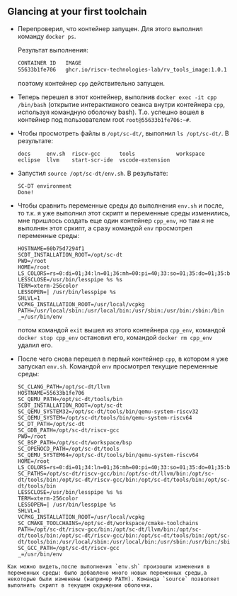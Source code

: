 ## Glancing at your first toolchain
- Перепроверил, что контейнер запущен. Для этого выполнил команду ```docker ps```.

  Результат выполнения:
  ```bash
  CONTAINER ID   IMAGE                                                 COMMAND       CREATED         STATUS         PORTS     NAMES
  55633b1fe706   ghcr.io/riscv-technologies-lab/rv_tools_image:1.0.1   "/bin/bash"   7 minutes ago   Up 7 minutes             cpp
  ```
  поэтому контейнер `cpp` действительно запущен.

- Теперь перешел в этот контейнер, выполнив ```docker exec -it cpp /bin/bash``` (открытие интерактивного сеанса внутри контейнера `cpp`, используя командную оболочку bash). Т.о. успешно вошел в контейнер под пользователем root ```root@55633b1fe706:~#```.
- Чтобы просмотреть файлы в ```/opt/sc-dt/```, выполнил ```ls /opt/sc-dt/```. В результате:
  ```
  docs     env.sh  riscv-gcc      tools             workspace
  eclipse  llvm    start-scr-ide  vscode-extension

  ```
- Запустил `source /opt/sc-dt/env.sh`. В результате:
  ```
  SC-DT environment
  Done!
  ```
- Чтобы сравнить переменные среды до выполнения `env.sh` и после, то т.к. я уже выполнил этот скрипт и переменные среды изменились, мне пришлось создать еще один контейнер `cpp_env`, но там я не выполнян этот сркипт, а сразу командой `env` просмотрел переменные среды:
  ```
  HOSTNAME=60b75d7294f1
  SCDT_INSTALLATION_ROOT=/opt/sc-dt
  PWD=/root
  HOME=/root
  LS_COLORS=rs=0:di=01;34:ln=01;36:mh=00:pi=40;33:so=01;35:do=01;35:bd=40;33;01:cd=40;33;01:or=40;31;01:mi=00:su=37;41:sg=30;43:ca=30;41:tw=30;42:ow=34;42:st=37;44:ex=01;32:*.tar=01;31:*.tgz=01;31:*.arc=01;31:*.arj=01;31:*.taz=01;31:*.lha=01;31:*.lz4=01;31:*.lzh=01;31:*.lzma=01;31:*.tlz=01;31:*.txz=01;31:*.tzo=01;31:*.t7z=01;31:*.zip=01;31:*.z=01;31:*.dz=01;31:*.gz=01;31:*.lrz=01;31:*.lz=01;31:*.lzo=01;31:*.xz=01;31:*.zst=01;31:*.tzst=01;31:*.bz2=01;31:*.bz=01;31:*.tbz=01;31:*.tbz2=01;31:*.tz=01;31:*.deb=01;31:*.rpm=01;31:*.jar=01;31:*.war=01;31:*.ear=01;31:*.sar=01;31:*.rar=01;31:*.alz=01;31:*.ace=01;31:*.zoo=01;31:*.cpio=01;31:*.7z=01;31:*.rz=01;31:*.cab=01;31:*.wim=01;31:*.swm=01;31:*.dwm=01;31:*.esd=01;31:*.jpg=01;35:*.jpeg=01;35:*.mjpg=01;35:*.mjpeg=01;35:*.gif=01;35:*.bmp=01;35:*.pbm=01;35:*.pgm=01;35:*.ppm=01;35:*.tga=01;35:*.xbm=01;35:*.xpm=01;35:*.tif=01;35:*.tiff=01;35:*.png=01;35:*.svg=01;35:*.svgz=01;35:*.mng=01;35:*.pcx=01;35:*.mov=01;35:*.mpg=01;35:*.mpeg=01;35:*.m2v=01;35:*.mkv=01;35:*.webm=01;35:*.webp=01;35:*.ogm=01;35:*.mp4=01;35:*.m4v=01;35:*.mp4v=01;35:*.vob=01;35:*.qt=01;35:*.nuv=01;35:*.wmv=01;35:*.asf=01;35:*.rm=01;35:*.rmvb=01;35:*.flc=01;35:*.avi=01;35:*.fli=01;35:*.flv=01;35:*.gl=01;35:*.dl=01;35:*.xcf=01;35:*.xwd=01;35:*.yuv=01;35:*.cgm=01;35:*.emf=01;35:*.ogv=01;35:*.ogx=01;35:*.aac=00;36:*.au=00;36:*.flac=00;36:*.m4a=00;36:*.mid=00;36:*.midi=00;36:*.mka=00;36:*.mp3=00;36:*.mpc=00;36:*.ogg=00;36:*.ra=00;36:*.wav=00;36:*.oga=00;36:*.opus=00;36:*.spx=00;36:*.xspf=00;36:
  LESSCLOSE=/usr/bin/lesspipe %s %s
  TERM=xterm-256color
  LESSOPEN=| /usr/bin/lesspipe %s
  SHLVL=1
  VCPKG_INSTALLATION_ROOT=/usr/local/vcpkg
  PATH=/usr/local/sbin:/usr/local/bin:/usr/sbin:/usr/bin:/sbin:/bin
  _=/usr/bin/env

  ```
  потом командой `exit` вышел из этого контейнера `cpp_env`, командой `docker stop cpp_env` остановил его, командой `docker rm cpp_env` удалил его.
- После чего снова перешел в первый контейнер `cpp`, в котором я уже запускал `env.sh`. Командой `env` просмотрел текущие переменные среды:
  ```
  SC_CLANG_PATH=/opt/sc-dt/llvm
  HOSTNAME=55633b1fe706
  SC_QEMU_PATH=/opt/sc-dt/tools/bin
  SCDT_INSTALLATION_ROOT=/opt/sc-dt
  SC_QEMU_SYSTEM32=/opt/sc-dt/tools/bin/qemu-system-riscv32
  SC_QEMU_SYSTEM=/opt/sc-dt/tools/bin/qemu-system-riscv64
  SC_DT_PATH=/opt/sc-dt
  SC_GDB_PATH=/opt/sc-dt/riscv-gcc
  PWD=/root
  SC_BSP_PATH=/opt/sc-dt/workspace/bsp
  SC_OPENOCD_PATH=/opt/sc-dt/tools
  SC_QEMU_SYSTEM64=/opt/sc-dt/tools/bin/qemu-system-riscv64
  HOME=/root
  LS_COLORS=rs=0:di=01;34:ln=01;36:mh=00:pi=40;33:so=01;35:do=01;35:bd=40;33;01:cd=40;33;01:or=40;31;01:mi=00:su=37;41:sg=30;43:ca=30;41:tw=30;42:ow=34;42:st=37;44:ex=01;32:*.tar=01;31:*.tgz=01;31:*.arc=01;31:*.arj=01;31:*.taz=01;31:*.lha=01;31:*.lz4=01;31:*.lzh=01;31:*.lzma=01;31:*.tlz=01;31:*.txz=01;31:*.tzo=01;31:*.t7z=01;31:*.zip=01;31:*.z=01;31:*.dz=01;31:*.gz=01;31:*.lrz=01;31:*.lz=01;31:*.lzo=01;31:*.xz=01;31:*.zst=01;31:*.tzst=01;31:*.bz2=01;31:*.bz=01;31:*.tbz=01;31:*.tbz2=01;31:*.tz=01;31:*.deb=01;31:*.rpm=01;31:*.jar=01;31:*.war=01;31:*.ear=01;31:*.sar=01;31:*.rar=01;31:*.alz=01;31:*.ace=01;31:*.zoo=01;31:*.cpio=01;31:*.7z=01;31:*.rz=01;31:*.cab=01;31:*.wim=01;31:*.swm=01;31:*.dwm=01;31:*.esd=01;31:*.jpg=01;35:*.jpeg=01;35:*.mjpg=01;35:*.mjpeg=01;35:*.gif=01;35:*.bmp=01;35:*.pbm=01;35:*.pgm=01;35:*.ppm=01;35:*.tga=01;35:*.xbm=01;35:*.xpm=01;35:*.tif=01;35:*.tiff=01;35:*.png=01;35:*.svg=01;35:*.svgz=01;35:*.mng=01;35:*.pcx=01;35:*.mov=01;35:*.mpg=01;35:*.mpeg=01;35:*.m2v=01;35:*.mkv=01;35:*.webm=01;35:*.webp=01;35:*.ogm=01;35:*.mp4=01;35:*.m4v=01;35:*.mp4v=01;35:*.vob=01;35:*.qt=01;35:*.nuv=01;35:*.wmv=01;35:*.asf=01;35:*.rm=01;35:*.rmvb=01;35:*.flc=01;35:*.avi=01;35:*.fli=01;35:*.flv=01;35:*.gl=01;35:*.dl=01;35:*.xcf=01;35:*.xwd=01;35:*.yuv=01;35:*.cgm=01;35:*.emf=01;35:*.ogv=01;35:*.ogx=01;35:*.aac=00;36:*.au=00;36:*.flac=00;36:*.m4a=00;36:*.mid=00;36:*.midi=00;36:*.mka=00;36:*.mp3=00;36:*.mpc=00;36:*.ogg=00;36:*.ra=00;36:*.wav=00;36:*.oga=00;36:*.opus=00;36:*.spx=00;36:*.xspf=00;36:
  SC_PATHS=/opt/sc-dt/riscv-gcc/bin:/opt/sc-dt/llvm/bin:/opt/sc-dt/tools/bin:/opt/sc-dt/riscv-gcc/bin:/opt/sc-dt/tools/bin:/opt/sc-dt/tools/bin
  LESSCLOSE=/usr/bin/lesspipe %s %s
  TERM=xterm-256color
  LESSOPEN=| /usr/bin/lesspipe %s
  SHLVL=1
  VCPKG_INSTALLATION_ROOT=/usr/local/vcpkg
  SC_CMAKE_TOOLCHAINS=/opt/sc-dt/workspace/cmake-toolchains
  PATH=/opt/sc-dt/riscv-gcc/bin:/opt/sc-dt/llvm/bin:/opt/sc-dt/tools/bin:/opt/sc-dt/riscv-gcc/bin:/opt/sc-dt/tools/bin:/opt/sc-dt/tools/bin:/usr/local/sbin:/usr/local/bin:/usr/sbin:/usr/bin:/sbin:/bin
  SC_GCC_PATH=/opt/sc-dt/riscv-gcc
  _=/usr/bin/env

```
Как можно видеть,после выполнения `env.sh` произошли изменения в переменных среды: было добавлено много новых переменных среды,а некоторые были изменены (например PATH). Команда `source` позволяет выполнить скрипт в текущем окружении оболочки.
